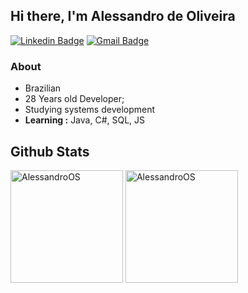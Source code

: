 ## Hi there, I'm Alessandro de Oliveira


[![Linkedin Badge](https://img.shields.io/badge/-Alessandro_de_Oliveira-blue?style=flat-square&logo=Linkedin&logoColor=white&link=https://www.linkedin.com/in/alessandroos//)](https://www.linkedin.com/in/alessandroos/) [![Gmail Badge](https://img.shields.io/badge/-alessandro12293@gmail.com-c14438?style=flat-square&logo=Gmail&logoColor=white&link=mailto:alessandro12293@gmail.com)](mailto:alessandro12293@gmail.com)  


### About
- Brazilian  
- 28 Years old Developer;  
- Studying systems development
- **Learning :** Java, C#, SQL, JS

<h2><b>Github Stats</b></h2>
<p align="left">
    <img height="180em" src="https://github-readme-stats.vercel.app/api?username=AlessandroOS&count_private=true&show_icons=true&theme=vue-dark&include_all_commits=true" alt="AlessandroOS"/>
    <img height="180em" src="https://github-readme-stats.vercel.app/api/top-langs/?username=AlessandroOS&theme=vue-dark&hide=css,tcl,html" alt="AlessandroOS" />
</p>
